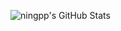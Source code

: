 ![ningpp's GitHub Stats](https://github-readme-stats.vercel.app/api?username=ningpp&show_icons=true&include_all_commits=true)
